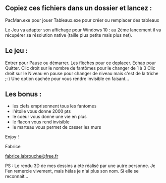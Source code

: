 
Copiez ces fichiers dans un dossier et lancez :
-
PacMan.exe pour jouer
Tableaux.exe pour créer ou remplacer des tableaux

Le Jeu va adapter son affichage pour Windows 10 :
au 2ème lancement il va récupérer sa résolution native (taille plus petite mais plus net).


Le jeu :
--------
Entrer pour Pause ou démarrer.
Les flèches pour ce deplacer.
Echap pour Quitter.
Clic droit sur le nombre de fantômes pour le changer de 1 à 3
Clic droit sur le Niveau en pause pour changer de niveau mais c'est de la triche ;-)
Une option cachée pour vous rendre invisible en faisant...


Les bonus :
-----------
- les clefs emprisonnent tous les fantomes
- l'étoile vous donne 2000 pts
- le coeur vous donne une vie en plus
- le flacon vous rend invisible
- le marteau vous permet de casser les murs


Enjoy !

Fabrice

<fabrice.labrouche@free.fr>


PS : Le rendu 3D de mes dessins a été réalisé par une autre personne. 
Je l'en remercie vivement, mais hélas je n'ai plus son nom. 
Si elle se reconnait...
